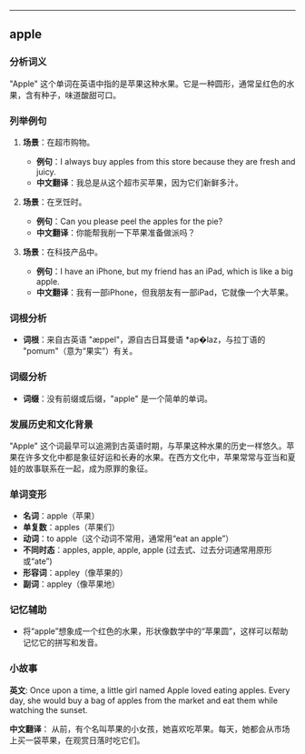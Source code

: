 
---------------
## apple
### 分析词义
"Apple" 这个单词在英语中指的是苹果这种水果。它是一种圆形，通常呈红色的水果，含有种子，味道酸甜可口。

### 列举例句
1. **场景**：在超市购物。
   - **例句**：I always buy apples from this store because they are fresh and juicy.
   - **中文翻译**：我总是从这个超市买苹果，因为它们新鲜多汁。

2. **场景**：在烹饪时。
   - **例句**：Can you please peel the apples for the pie?
   - **中文翻译**：你能帮我削一下苹果准备做派吗？

3. **场景**：在科技产品中。
   - **例句**：I have an iPhone, but my friend has an iPad, which is like a big apple.
   - **中文翻译**：我有一部iPhone，但我朋友有一部iPad，它就像一个大苹果。

### 词根分析
- **词根**：来自古英语 "æppel"，源自古日耳曼语 *ap�laz，与拉丁语的 "pomum"（意为“果实”）有关。

### 词缀分析
- **词缀**：没有前缀或后缀，"apple" 是一个简单的单词。

### 发展历史和文化背景
"Apple" 这个词最早可以追溯到古英语时期，与苹果这种水果的历史一样悠久。苹果在许多文化中都是象征好运和长寿的水果。在西方文化中，苹果常常与亚当和夏娃的故事联系在一起，成为原罪的象征。

### 单词变形
- **名词**：apple（苹果）
- **单复数**：apples（苹果们）
- **动词**：to apple（这个动词不常用，通常用“eat an apple”）
- **不同时态**：apples, apple, apple, apple (过去式、过去分词通常用原形或“ate”)
- **形容词**：appley（像苹果的）
- **副词**：appley（像苹果地）

### 记忆辅助
- 将“apple”想象成一个红色的水果，形状像数学中的“苹果圆”，这样可以帮助记忆它的拼写和发音。

### 小故事
**英文**:
Once upon a time, a little girl named Apple loved eating apples. Every day, she would buy a bag of apples from the market and eat them while watching the sunset.

**中文翻译**：
从前，有个名叫苹果的小女孩，她喜欢吃苹果。每天，她都会从市场上买一袋苹果，在观赏日落时吃它们。

